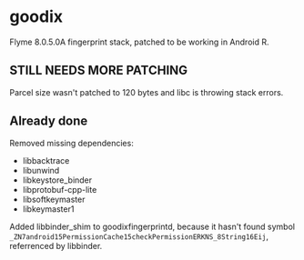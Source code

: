 # goodix

Flyme 8.0.5.0A fingerprint stack, 
patched to be working in Android R.

## STILL NEEDS MORE PATCHING
Parcel size wasn't patched to 120 bytes and 
libc is throwing stack errors.

## Already done
Removed missing dependencies:
* libbacktrace
* libunwind
* libkeystore_binder
* libprotobuf-cpp-lite
* libsoftkeymaster
* libkeymaster1

Added libbinder_shim to goodixfingerprintd,
because it hasn't found symbol
`_ZN7android15PermissionCache15checkPermissionERKNS_8String16Eij`,
referrenced by libbinder.